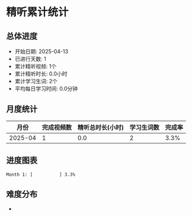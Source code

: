 # 精听累计统计

## 总体进度

- 开始日期: 2025-04-13
- 已进行天数: 1
- 累计精听视频: 1个
- 累计精听时长: 0.0小时
- 累计学习生词: 2个
- 平均每日学习时间: 0.0分钟

## 月度统计

| 月份 | 完成视频数 | 精听总时长(小时) | 学习生词数 | 完成率 |
|-----|-----------|----------------|----------|-------|
| 2025-04 | 1 | 0.0 | 2 | 3.3% |

## 进度图表

```
Month 1: [          ] 3.3%
```

## 难度分布

- [简单/中等/困难]: 1 (100.0%)